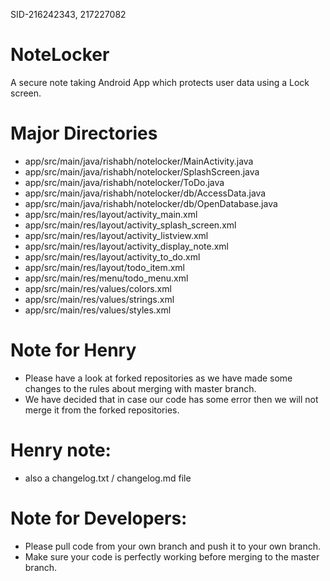 SID-216242343, 217227082
# NoteLocker
A secure note taking Android App which protects user data using a Lock screen.
# Major Directories
- app/src/main/java/rishabh/notelocker/MainActivity.java
- app/src/main/java/rishabh/notelocker/SplashScreen.java
- app/src/main/java/rishabh/notelocker/ToDo.java
- app/src/main/java/rishabh/notelocker/db/AccessData.java
- app/src/main/java/rishabh/notelocker/db/OpenDatabase.java
- app/src/main/res/layout/activity_main.xml
- app/src/main/res/layout/activity_splash_screen.xml
- app/src/main/res/layout/activity_listview.xml
- app/src/main/res/layout/activity_display_note.xml
- app/src/main/res/layout/activity_to_do.xml
- app/src/main/res/layout/todo_item.xml
- app/src/main/res/menu/todo_menu.xml
- app/src/main/res/values/colors.xml
- app/src/main/res/values/strings.xml
- app/src/main/res/values/styles.xml

# Note for Henry
- Please have a look at forked repositories as we have made some changes to the rules about merging with master branch.
- We have decided that in case our code has some error then we will not merge it from the forked repositories.

# Henry note:
- also a changelog.txt / changelog.md file

# Note for Developers:
- Please pull code from your own branch and push it to your own branch.
- Make sure your code is perfectly working before merging to the master branch.
